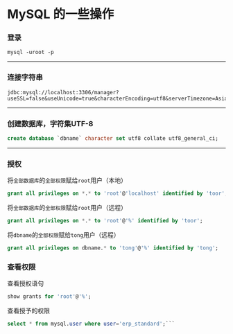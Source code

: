 # MySQL 的一些操作

### 登录

```text
mysql -uroot -p
```

---
### 连接字符串

```text
jdbc:mysql://localhost:3306/manager?useSSL=false&useUnicode=true&characterEncoding=utf8&serverTimezone=Asia/Shanghai&useLocalSessionState=true
```
---
### 创建数据库，字符集UTF-8

```sql
create database `dbname` character set utf8 collate utf8_general_ci;
```

---
### 授权

将`全部数据库`的`全部权限`赋给`root`用户（本地）
```sql
grant all privileges on *.* to 'root'@'localhost' identified by 'toor';
```

将`全部数据库`的`全部权限`赋给`root`用户（远程）
```sql
grant all privileges on *.* to 'root'@'%' identified by 'toor';
```

将`dbname`的`全部权限`赋给`tong`用户（远程）
```sql
grant all privileges on dbname.* to 'tong'@'%' identified by 'tong';
```

### 查看权限

查看授权语句
```sql
show grants for 'root'@'%';
```

查看授予的权限
```sql
select * from mysql.user where user='erp_standard';```